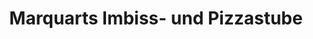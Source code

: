 ---
title: "Marquarts Imbiss- und Pizzastube"
url: /muelheim-an-der-ruhr/marquarts-imbiss-und-pizzastube/
---